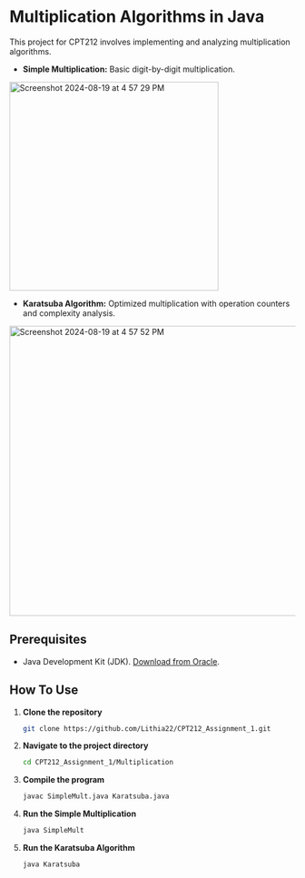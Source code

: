 # Multiplication Algorithms in Java

This project for CPT212 involves implementing and analyzing multiplication algorithms.

- **Simple Multiplication:** Basic digit-by-digit multiplication.

<p>
  <img width="368" alt="Screenshot 2024-08-19 at 4 57 29 PM" src="https://github.com/user-attachments/assets/20eea200-852d-43c2-8295-4719371b63e7" style="display:inline-block; margin-right:10px;" />
</p>

- **Karatsuba Algorithm:** Optimized multiplication with operation counters and complexity analysis.

<p>
  <img width="511" alt="Screenshot 2024-08-19 at 4 57 52 PM" src="https://github.com/user-attachments/assets/4c0b1d11-4ea3-4ab1-9391-c5946080993f" style="display:inline-block;" />
</p>

## Prerequisites

- Java Development Kit (JDK). [Download from Oracle](https://www.oracle.com/java/technologies/javase-downloads.html).

## How To Use

1. **Clone the repository**
   
   ```bash
   git clone https://github.com/Lithia22/CPT212_Assignment_1.git
   ```

2. **Navigate to the project directory**
   
   ```bash
   cd CPT212_Assignment_1/Multiplication
   ```
   
3. **Compile the program**
   
   ```bash 
   javac SimpleMult.java Karatsuba.java
   ```
   
4. **Run the Simple Multiplication**
   
   ```bash
   java SimpleMult
   ```
   
5. **Run the Karatsuba Algorithm**
   
   ```bash
   java Karatsuba
   ```
